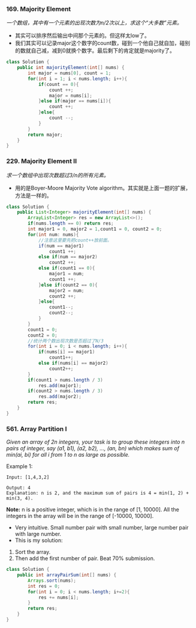 ### 169. Majority Element
*一个数组，其中有一个元素的出现次数为n/2次以上，求这个“大多数”元素。*
- 其实可以排序然后输出中间那个元素的。但这样太low了。
- 我们其实可以记录major这个数字的count数，碰到一个他自己就自加，碰别的数就自己减，减到0就换个数字。最后剩下的肯定就是majority了。
```java
class Solution {
    public int majorityElement(int[] nums) {
        int major = nums[0], count = 1;
        for(int i = 1; i < nums.length; i++){
            if(count == 0){
                count ++;
                major = nums[i];
            }else if(major == nums[i]){
                count ++;
            }else{
                count --;
            }
        }
        return major;
    }
}
```
### 229. Majority Element II
*求一个数组中出现次数超过3/n的所有元素。*
- 用的是Boyer-Moore Majority Vote algorithm。其实就是上面一题的扩展，方法是一样的。
```java
class Solution {
    public List<Integer> majorityElement(int[] nums) {
        ArrayList<Integer> res = new ArrayList<>();
        if(nums.length == 0) return res;
        int major1 = 0, major2 = 1,count1 = 0, count2 = 0;
        for(int num: nums){
            //注意这里要先把count++放前面。
            if(num == major1)
                count1 ++;
            else if(num == major2)
                count2 ++;
            else if(count1 == 0){
                major1 = num;
                count1 ++;
            }else if(count2 == 0){
                major2 = num;
                count2 ++;
            }else{
                count1--;
                count2--;
            }
        }
        count1 = 0;
        count2 = 0;
        //统计两个数出现次数是否超过了N/3
        for(int i = 0; i < nums.length; i++){
            if(nums[i] == major1) 
                count1++;
            else if(nums[i] == major2) 
                count2++;
        }
        if(count1 > nums.length / 3)
            res.add(major1);
        if(count2 > nums.length / 3)
            res.add(major2);
        return res;
    }
}
```

### 561. Array Partition I
*Given an array of 2n integers, your task is to group these integers into n pairs of integer, say (a1, b1), (a2, b2), ..., (an, bn) which makes sum of min(ai, bi) for all i from 1 to n as large as possible.*

Example 1:
```
Input: [1,4,3,2]

Output: 4
Explanation: n is 2, and the maximum sum of pairs is 4 = min(1, 2) + min(3, 4).
```
**Note:**
n is a positive integer, which is in the range of [1, 10000].
All the integers in the array will be in the range of [-10000, 10000].
- Very intuitive. Small number pair with small number, large number pair with large number.
- This is my solution:
1. Sort the array.
2. Then add the first number of pair.
Beat 70% submission.
```java
class Solution {
    public int arrayPairSum(int[] nums) {
        Arrays.sort(nums);
        int res = 0;
        for(int i = 0; i < nums.length; i+=2){
            res += nums[i];
        }
        return res;
    }
}
```
